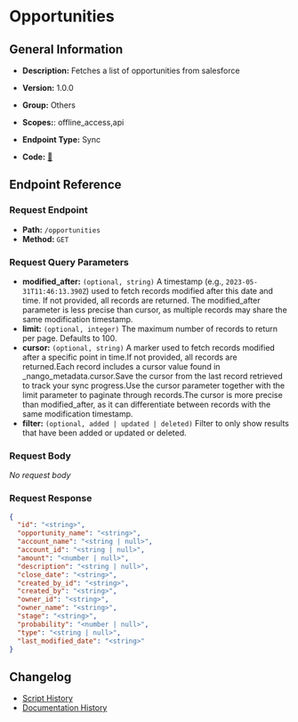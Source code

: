 # Opportunities

## General Information

- **Description:** Fetches a list of opportunities from salesforce

- **Version:** 1.0.0
- **Group:** Others
- **Scopes:**: offline_access,api
- **Endpoint Type:** Sync
- **Code:** [🔗](https://github.com/NangoHQ/integration-templates/tree/main/integrations/salesforce-sandbox/syncs/opportunities.ts)

## Endpoint Reference

### Request Endpoint

- **Path:** `/opportunities`
- **Method:** `GET`

### Request Query Parameters

- **modified_after:** `(optional, string)` A timestamp (e.g., `2023-05-31T11:46:13.390Z`) used to fetch records modified after this date and time. If not provided, all records are returned. The modified_after parameter is less precise than cursor, as multiple records may share the same modification timestamp.
- **limit:** `(optional, integer)` The maximum number of records to return per page. Defaults to 100.
- **cursor:** `(optional, string)` A marker used to fetch records modified after a specific point in time.If not provided, all records are returned.Each record includes a cursor value found in _nango_metadata.cursor.Save the cursor from the last record retrieved to track your sync progress.Use the cursor parameter together with the limit parameter to paginate through records.The cursor is more precise than modified_after, as it can differentiate between records with the same modification timestamp.
- **filter:** `(optional, added | updated | deleted)` Filter to only show results that have been added or updated or deleted.

### Request Body

_No request body_

### Request Response

```json
{
  "id": "<string>",
  "opportunity_name": "<string>",
  "account_name": "<string | null>",
  "account_id": "<string | null>",
  "amount": "<number | null>",
  "description": "<string | null>",
  "close_date": "<string>",
  "created_by_id": "<string>",
  "created_by": "<string>",
  "owner_id": "<string>",
  "owner_name": "<string>",
  "stage": "<string>",
  "probability": "<number | null>",
  "type": "<string | null>",
  "last_modified_date": "<string>"
}
```

## Changelog

- [Script History](https://github.com/NangoHQ/integration-templates/commits/main/integrations/salesforce-sandbox/syncs/opportunities.ts)
- [Documentation History](https://github.com/NangoHQ/integration-templates/commits/main/integrations/salesforce-sandbox/syncs/opportunities.md)
